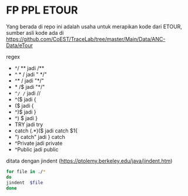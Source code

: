 # FP PPL ETOUR

Yang berada di repo ini adalah usaha untuk merapikan kode dari ETOUR, sumber asli kode ada di https://github.com/CoEST/TraceLab/tree/master/Main/Data/ANC-Data/eTour

regex
- ^/ \*\* jadi /**
- ^  \* / jadi "  */"
- ^\* / jadi "*/"
- \* /$ jadi "*/"
- `^/ /` jadi //
- ^\($ jadi {
- ($ jadi {
- ^\)$ jadi }
- ^\) $ jadi }
- TRY jadi try
- catch (.*)\($ jadi catch $1{
- ") catch" jadi } catch
- ^Private jadi private
- ^Public jadi public

ditata dengan jindent (https://ptolemy.berkeley.edu/java/jindent.htm)

```sh
for file in ./*
do
jindent  $file
done
```